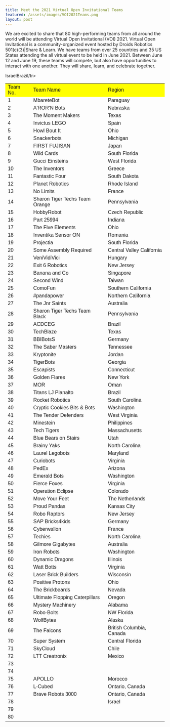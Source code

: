 ```yaml
---
title: Meet the 2021 Virtual Open Invitational Teams
featured: /assets/images/VOI2021Teams.png
layout: post
---
```


<p>We are excited to share that 80 high-performing teams from all around the world will be attending Virtual Open Invitational (VOI) 2021. Virtual Open Invitational is a community-organized event hosted by Droids Robotics 501(c)(3)|Share & Learn. We have teams from over 25 countries and 35 US States attending the all virtual event to be held in June 2021. Between June 12 and June 19, these teams will compete, but also have opportunities to interact with one another. They will share, learn, and celebrate together.
<style>
table {
  font-family: arial, sans-serif;
  border-collapse: collapse;
  width: 100%;
}

td, th {
  border: 1px solid #dddddd;
  text-align: left;
  padding: 8px;
}

tr:nth-child(even) {
  background-color: #dddddd;
}
</style>
<table><tr style="background-color: yellow;"><td>Team No.</td><td>Team Name</td><td>Region</td></tr><tr><td>1</td><td>MbareteBot</td><td>Paraguay </td></tr><tr><td>2</td><td>A'ROR'N Bots</td><td>Nebraska </td></tr><tr><td>3</td><td>The Moment Makers</td><td>Texas</td></tr><tr><td>4</td><td>Invictus LEGO</td><td>Spain</td></tr><tr><td>5</td><td>Howl Bout It</td><td>Ohio</td></tr><tr><td>6</td><td>Snackerbots</td><td>Michigan</td></tr><tr><td>7</td><td>FIRST FUJISAN</td><td>Japan</td></tr><tr><td>8</td><td>Wild Cards </td><td>South Florida</td></tr><tr><td>9</td><td>Gucci Einsteins</td><td>West Florida</td></tr><tr><td>10</td><td>The Inventors</td><td>Greece</td></tr><tr><td>11</td><td>Fantastic Four</td><td>South Dakota</td></tr><tr><td>12</td><td>Planet Robotics</td><td>Rhode Island</td></tr><tr><td>13</td><td>No Limits</td><td>France</td></tr><tr><td>14</td><td>Sharon Tiger Techs Team Orange</td><td>Pennsylvania</td></tr><tr><td>15</td><td>HobbyRobot</td><td>Czech Republic</td></tr><tr><td>16</td><td>Part 25994</td><td>Indiana</td></tr><tr><td>17</td><td>The Five Elements</td><td>Ohio</td></tr><tr><td>18</td><td>Inventika Sensor ON</td><td>Romania</td></tr><tr><td>19</td><td>Projectia</td><td>South Florida</td></tr><tr><td>20</td><td>Some Assembly Required</td><td>Central Valley California</td></tr><tr><td>21</td><td>VeniVidiVici</td><td>Hungary</td></tr><tr><td>22</td><td>Exit 6 Robotics</td><td>New Jersey</td></tr><tr><td>23</td><td>Banana and Co</td><td>Singapore</td></tr><tr><td>24</td><td>Second Wind</td><td>Taiwan</td></tr><tr><td>25</td><td>ComoFun</td><td>Southern California</td></tr><tr><td>26</td><td>#pandapower</td><td>Northern California</td></tr><tr><td>27</td><td>The Jnr Saints</td><td>Australia</td></tr><tr><td>28</td><td>Sharon Tiger Techs Team Black </td><td>Pennsylvania</td></tr><tr><td>29</td><td>ACDCEG</td><td>Brazil</td></tr><tr><td>30</td><td>TechBlaze</td><td>Texas</td></tr><tr><td>31</td><td>BBIBotsS</td><td>Germany</td></tr><tr><td>32</td><td>The Saber Masters</td><td>Tennessee</td></tr><tr><td>33</td><td>Kryptonite</td><td>Jordan</td></tr><tr><td>34</td><td>TigerBots</td><td>Georgia</td></tr><tr><td>35</td><td>Escapists</td><td>Connecticut</td></tr><tr><td>36</td><td>Golden Flares</td><td>New York</td></tr><tr><td>37</td><td>MOR</td><td>Oman</td></tr><tr><td>38</td><td>Titans LJ Planalto</td><td>Brazil</td></tr><tr><td>39</td><td>Rocket Robotics</td><td>South Carolina</td></tr><tr><td>40</td><td>Cryptic Cookies Bits & Bots</td><td>Washington</td></tr><tr><td>41</td><td>The Tender Defenders</td><td>West Virginia</td></tr><tr><td>42</td><td>Minestein</td><td>Philippines</td></tr><tr><td>43</td><td>Tech Tigers</td><td>Massachusetts</td></tr><tr><td>44</td><td>Blue Bears on Stairs</td><td>Utah</td></tr><tr><td>45</td><td>Brainy Yaks</td><td>North Carolina</td></tr><tr><td>46</td><td>Laurel Legobots</td><td>Maryland</td></tr><tr><td>47</td><td>Curiobots</td><td>Virginia</td></tr><tr><td>48</td><td>PedEx</td><td>Arizona</td></tr><tr><td>49</td><td>Emerald Bots</td><td>Washington</td></tr><tr><td>50</td><td>Fierce Foxes</td><td>Virginia</td></tr><tr><td>51</td><td>Operation Eclipse</td><td>Colorado</td></tr><tr><td>52</td><td>Move Your Feet</td><td>The Netherlands</td></tr><tr><td>53</td><td>Proud Pandas</td><td>Kansas City</td></tr><tr><td>54</td><td>Robo Raptors</td><td>New Jersey</td></tr><tr><td>55</td><td>SAP Bricks4kids</td><td>Germany</td></tr><tr><td>56</td><td>Cyberwallon</td><td>France</td></tr><tr><td>57</td><td>Techies</td><td>North Carolina</td></tr><tr><td>58</td><td>Gilmore Gigabytes</td><td>Australia</td></tr><tr><td>59</td><td>Iron Robots</td><td>Washington</td></tr><tr><td>60</td><td>Dynamic Dragons</td><td>Illinois</td></tr><tr><td>61</td><td>Watt Botts</td><td>Virginia</td></tr><tr><td>62</td><td>Laser Brick Builders</td><td>Wisconsin</td></tr><tr><td>63</td><td>Positive Protons</td><td>Ohio</td></tr><tr><td>64</td><td>The Brickbeards</td><td>Nevada</td></tr><tr><td>65</td><td>Ultimate Flopping Caterpillars</td><td>Oregon</td></tr>
<tr><td>66</td><td>Mystery Machinery</td><td>Alabama</td></tr>
<tr><td>67</td><td>Robo-Bolts</td><td>NW Florida</td></tr>
<tr><td>68</td><td>WolfBytes</td><td>Alaska</td></tr>
<tr><td>69</td><td>The Falcons</td><td>British Columbia, Canada</td></tr>
<tr><td>70</td><td>Super System</td><td>Central Florida</td></tr>
<tr><td>71</td><td>SkyCloud</td><td>Chile</td></tr>
<tr><td>72</td><td>LTT Creatronix</td><td>Mexico</td></tr>
<tr><td>73</td><td></td><td></td>Israel</tr>
<tr><td>74</td><td></td><td></td>Brazil</tr>
<tr><td>75</td><td>APOLLO</td><td>Morocco</td></tr>
<tr><td>76</td><td>L-Cubed</td><td>Ontario, Canada</td></tr>
<tr><td>77</td><td>Brave Robots 3000</td><td>Ontario, Canada</td></tr>
<tr><td>78</td><td></td><td>Israel</td>/tr>
<tr><td>79</td><td></td><td></td></tr>
<tr><td>80</td><td></td><td></td></tr>

</table>

</p>
